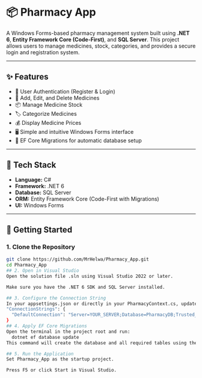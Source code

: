 # 📦 Pharmacy App

A Windows Forms-based pharmacy management system built using **.NET 6**, **Entity Framework Core (Code-First)**, and **SQL Server**. This project allows users to manage medicines, stock, categories, and provides a secure login and registration system.

---

## ✨ Features

- 🔐 User Authentication (Register & Login)
- 💊 Add, Edit, and Delete Medicines
- 📦 Manage Medicine Stock
- 🏷️ Categorize Medicines
- 💰 Display Medicine Prices
- 🖥️ Simple and intuitive Windows Forms interface
- 📂 EF Core Migrations for automatic database setup

---

## 🧰 Tech Stack

- **Language:** C#
- **Framework:** .NET 6
- **Database:** SQL Server
- **ORM:** Entity Framework Core (Code-First with Migrations)
- **UI:** Windows Forms

---

## 🚀 Getting Started

### 1. Clone the Repository

```bash
git clone https://github.com/MrHelwa/Pharmacy_App.git
cd Pharmacy_App
## 2. Open in Visual Studio
Open the solution file .sln using Visual Studio 2022 or later.

Make sure you have the .NET 6 SDK and SQL Server installed.

## 3. Configure the Connection String
In your appsettings.json or directly in your PharmacyContext.cs, update the connection string to point to your SQL Server instance:
"ConnectionStrings": {
  "DefaultConnection": "Server=YOUR_SERVER;Database=PharmacyDB;Trusted_Connection=True;"
}
## 4. Apply EF Core Migrations
Open the terminal in the project root and run:
  dotnet ef database update
This command will create the database and all required tables using the included EF Core migrations.

## 5. Run the Application
Set Pharmacy_App as the startup project.

Press F5 or click Start in Visual Studio.

